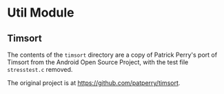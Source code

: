 Util Module
===========

Timsort
-------

The contents of the `timsort` directory are a copy of Patrick Perry's port of
Timsort from the Android Open Source Project, with the test file
`stresstest.c` removed.

The original project is at <https://github.com/patperry/timsort>.
